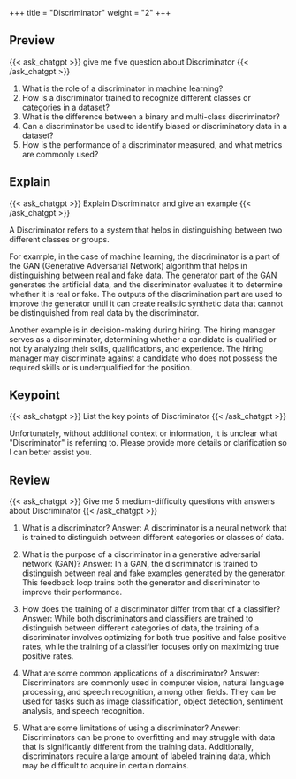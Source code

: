 +++
title = "Discriminator"
weight = "2"
+++
## Preview
{{< ask_chatgpt >}}
give me five question about Discriminator
{{< /ask_chatgpt >}}

1. What is the role of a discriminator in machine learning?
2. How is a discriminator trained to recognize different classes or categories in a dataset?
3. What is the difference between a binary and multi-class discriminator?
4. Can a discriminator be used to identify biased or discriminatory data in a dataset?
5. How is the performance of a discriminator measured, and what metrics are commonly used?   

## Explain
{{< ask_chatgpt >}}
Explain Discriminator and give an example
{{< /ask_chatgpt >}}

A Discriminator refers to a system that helps in distinguishing between two different classes or groups. 

For example, in the case of machine learning, the discriminator is a part of the GAN (Generative Adversarial Network) algorithm that helps in distinguishing between real and fake data. The generator part of the GAN generates the artificial data, and the discriminator evaluates it to determine whether it is real or fake. The outputs of the discrimination part are used to improve the generator until it can create realistic synthetic data that cannot be distinguished from real data by the discriminator. 

Another example is in decision-making during hiring. The hiring manager serves as a discriminator, determining whether a candidate is qualified or not by analyzing their skills, qualifications, and experience. The hiring manager may discriminate against a candidate who does not possess the required skills or is underqualified for the position.   

## Keypoint
{{< ask_chatgpt >}}
List the key points of Discriminator
{{< /ask_chatgpt >}}

Unfortunately, without additional context or information, it is unclear what "Discriminator" is referring to. Please provide more details or clarification so I can better assist you.   

## Review
{{< ask_chatgpt >}}
Give me 5 medium-difficulty questions with answers about Discriminator
{{< /ask_chatgpt >}}

1. What is a discriminator?
Answer: A discriminator is a neural network that is trained to distinguish between different categories or classes of data.

2. What is the purpose of a discriminator in a generative adversarial network (GAN)?
Answer: In a GAN, the discriminator is trained to distinguish between real and fake examples generated by the generator. This feedback loop trains both the generator and discriminator to improve their performance.

3. How does the training of a discriminator differ from that of a classifier?
Answer: While both discriminators and classifiers are trained to distinguish between different categories of data, the training of a discriminator involves optimizing for both true positive and false positive rates, while the training of a classifier focuses only on maximizing true positive rates.

4. What are some common applications of a discriminator?
Answer: Discriminators are commonly used in computer vision, natural language processing, and speech recognition, among other fields. They can be used for tasks such as image classification, object detection, sentiment analysis, and speech recognition.

5. What are some limitations of using a discriminator?
Answer: Discriminators can be prone to overfitting and may struggle with data that is significantly different from the training data. Additionally, discriminators require a large amount of labeled training data, which may be difficult to acquire in certain domains.   

